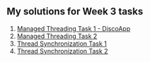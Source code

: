 ## My solutions for Week 3 tasks

1. [Managed Threading Task 1 - DiscoApp](../master/week3/ManagedThreadingTask1) 
2. [Managed Threading Task 2](../master/week3/ManagedThreadingTask2) 
3. [Thread Synchronization Task 1](../master/week3/ThreadSynchronizationTaskTask1) 
4. [Thread Synchronization Task 2](../master/week3/ThreadSynchronizationTaskTask2)